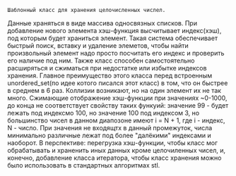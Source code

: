 	Шаблонный класс для хранения целочисленных числел.
Данные храняться в виде массива односвязных списков. При добавление нового элемента хэш-функция высчитывает индекс(хэш), под которым будет храниться элемент. Такая система обеспечивает быстрый поиск, вставку и удаление элеметов, чтобы найти произвольный элемент надо просто посчитать его индекс и проверить его наличие под ним. Также класс способен  самостоятельно расширяться и сжиматься при недостатке или избытке индексов хранения. Главное преимущество этого класса  перед встроенным unordered_set(по идее котого писался этот класс) в том, что он быстрее в среднем в 6 раз. Коллизии возникают, но на один элемент их не так много. Сжимающие отображение хэш-функции при значениях ~0-1000, до конца не соответствует свойству таких функуий: значение 99 - будет лежать под индексмо 100, но значение 100 под индексом 3, но большинство чисел в данном диапозоне имеют i = N + 1, где i - индекс, N - число. При значения не входящтх в данный промежуток, числа минимально различные лежат под более "далёкими" индексами и наоборот. В перспективе: перегрузка хэш-функции, чтобы класс мог обрабатывать и храненить иных данных кроме целочиленных чисел, и, конечно, добавление класса итератора, чтобы класс хранения можно было использовать в стандартных алгоритмах stl.
